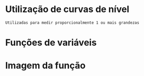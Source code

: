 # Utilização de curvas de nível

``` Utilizadas para medir proporcionalmente 1 ou mais grandezas ```

# Funções de variáveis

# Imagem da função
